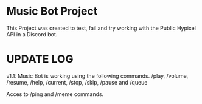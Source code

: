 # Music Bot Project
This Project was created to test, fail and try working with the Public Hypixel API in a Discord bot.

# UPDATE LOG 
v1.1: 
Music Bot is working using the following commands.
/play, /volume, /resume, /help, /current, /stop, /skip, /pause and /queue

Acces to /ping and /meme commands.


